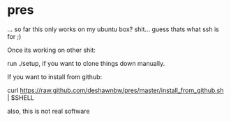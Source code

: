 pres
====

... so far this only works on my ubuntu box? shit... guess thats what ssh is for ;)

Once its working on other shit:

run ./setup, if you want to clone things down manually.

If you want to install from github:

  curl https://raw.github.com/deshawnbw/pres/master/install_from_github.sh | $SHELL

also, this is not real software
